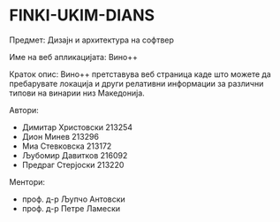 # FINKI-UKIM-DIANS

Предмет: Дизајн и архитектура на софтвер

Име на веб апликацијата: Вино++

Краток опис: Вино++ претставува веб страница каде што можете да пребарувате локација и други релативни информации за различни типови на винарии низ Македонија.

Автори:

 - Димитар Христовски 213254
 - Дион Минев 213296
 - Миа Стевковска 213172
 - Љубомир Давитков 216092
 - Предраг Стерјоски 213220

Ментори:

 - проф. д-р Љупчо Антовски
 - проф. д-р Петре Ламески
